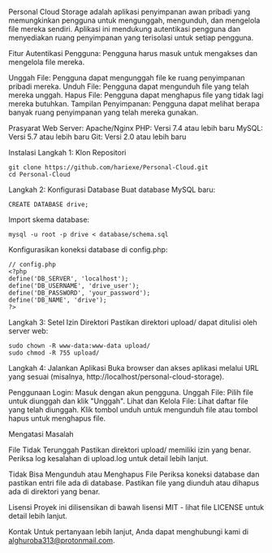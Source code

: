 Personal Cloud Storage
adalah aplikasi penyimpanan awan pribadi yang memungkinkan pengguna untuk mengunggah, mengunduh, dan mengelola file mereka sendiri. Aplikasi ini mendukung autentikasi pengguna dan menyediakan ruang penyimpanan yang terisolasi untuk setiap pengguna.

Fitur
Autentikasi Pengguna: Pengguna harus masuk untuk mengakses dan mengelola file mereka.


Unggah File: Pengguna dapat mengunggah file ke ruang penyimpanan pribadi mereka.
Unduh File: Pengguna dapat mengunduh file yang telah mereka unggah.
Hapus File: Pengguna dapat menghapus file yang tidak lagi mereka butuhkan.
Tampilan Penyimpanan: Pengguna dapat melihat berapa banyak ruang penyimpanan yang telah mereka gunakan.

Prasyarat
Web Server: Apache/Nginx
PHP: Versi 7.4 atau lebih baru
MySQL: Versi 5.7 atau lebih baru
Git: Versi 2.0 atau lebih baru

Instalasi
Langkah 1: Klon Repositori
```
git clone https://github.com/hariexe/Personal-Cloud.git
cd Personal-Cloud
```

Langkah 2: Konfigurasi Database
Buat database MySQL baru:
```
CREATE DATABASE drive;
```

Import skema database:
```
mysql -u root -p drive < database/schema.sql
```

Konfigurasikan koneksi database di config.php:
```
// config.php
<?php
define('DB_SERVER', 'localhost');
define('DB_USERNAME', 'drive_user');
define('DB_PASSWORD', 'your_password');
define('DB_NAME', 'drive');
?>
```
Langkah 3: Setel Izin Direktori
Pastikan direktori upload/ dapat ditulisi oleh server web:

```
sudo chown -R www-data:www-data upload/
sudo chmod -R 755 upload/
```
Langkah 4: Jalankan Aplikasi
Buka browser dan akses aplikasi melalui URL yang sesuai (misalnya, http://localhost/personal-cloud-storage).

Penggunaan
Login: Masuk dengan akun pengguna.
Unggah File: Pilih file untuk diunggah dan klik "Unggah".
Lihat dan Kelola File: Lihat daftar file yang telah diunggah. Klik tombol unduh untuk mengunduh file atau tombol hapus untuk menghapus file.

Mengatasi Masalah

File Tidak Terunggah
Pastikan direktori upload/ memiliki izin yang benar.
Periksa log kesalahan di upload.log untuk detail lebih lanjut.

Tidak Bisa Mengunduh atau Menghapus File
Periksa koneksi database dan pastikan entri file ada di database.
Pastikan file yang diunduh atau dihapus ada di direktori yang benar.

Lisensi
Proyek ini dilisensikan di bawah lisensi MIT - lihat file LICENSE untuk detail lebih lanjut.

Kontak
Untuk pertanyaan lebih lanjut, Anda dapat menghubungi kami di alghuroba313@protonmail.com.
